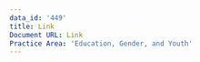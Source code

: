 ```yaml
---
data_id: '449'
title: Link
Document URL: Link
Practice Area: 'Education, Gender, and Youth'
---
```

